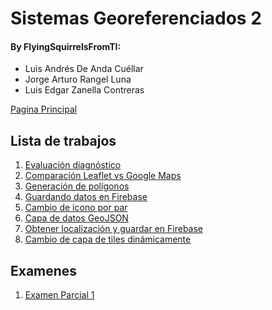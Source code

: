 # Sistemas Georeferenciados 2

#### By FlyingSquirrelsFromTI:

-   Luis Andrés De Anda Cuéllar
-   Jorge Arturo Rangel Luna
-   Luis Edgar Zanella Contreras

[Pagina Principal](https://flyingsquirrelsfromti.github.io/Sistemas-Georef2)

## Lista de trabajos

1. [Evaluación diagnóstico](https://flyingsquirrelsfromti.github.io/Sistemas-Georef2/Ejercicio1/)
2. [Comparación Leaflet vs Google Maps](https://flyingsquirrelsfromti.github.io/Sistemas-Georef2/Ejercicio2/)
3. [Generación de polígonos](https://flyingsquirrelsfromti.github.io/Sistemas-Georef2/Ejercicio3/)
4. [Guardando datos en Firebase](https://flyingsquirrelsfromti.github.io/Sistemas-Georef2/Ejercicio4/)
5. [Cambio de icono por par](https://flyingsquirrelsfromti.github.io/Sistemas-Georef2/Ejercicio5/)
6. [Capa de datos GeoJSON](https://flyingsquirrelsfromti.github.io/Sistemas-Georef2/Ejercicio6/)
7. [Obtener localización y guardar en Firebase](https://flyingsquirrelsfromti.github.io/Sistemas-Georef2/Ejercicio7/)
8. [Cambio de capa de tiles dinámicamente](https://flyingsquirrelsfromti.github.io/Sistemas-Georef2/Ejercicio8/)

## Examenes

1. [Examen Parcial 1](https://flyingsquirrelsfromti.github.io/Sistemas-Georef2/EP1/)
